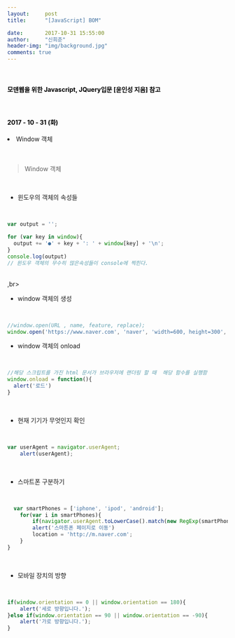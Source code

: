 ```yaml
---
layout:     post
title:      "[JavaScript] BOM"

date:       2017-10-31 15:55:00
author:     "신희준"
header-img: "img/background.jpg"
comments: true
---
```


<head>
 <meta property="og:type" content="website">
 <meta property="og:title" content="JavaScript BOM (Browser Object Model)">
 <meta property="og:description" content="JavaScript BOM (Browser Object Model)">
 <meta property="og:url" content="http://shj7242.github.io/2017/10/31/JavaScript9/">

 <meta name="twitter:card" content="summary">
  <meta name="twitter:title" content="JavaScript BOM (Browser Object Model)">
  <meta name="twitter:description" content="JavaScript BOM (Browser Object Model)">
  <meta name="FACEBOOK:domain" content="http://shj7242.github.io/2017/10/31/JavaScript9/">
  <meta name="facebook:card" content="summary">
   <meta name="facebook:title" content="JavaScript BOM (Browser Object Model)">
   <meta name="facebook:description" content="JavaScript BOM (Browser Object Model)">
   <meta name="facebook:domain" content="http://shj7242.github.io/2017/10/31/JavaScript9/">


 </head>

<br>
<H4 style ="font-weight:bold; color:black;"> 모덴웹을 위한 Javascript, JQuery입문 [윤인성 지음] 참고</H4>
<br>
<H4 style ="font-weight:bold; color : black">2017 - 10 - 31 (화)</H4>
<li>Window 객체</li>
<br>
<br>


> Window 객체

<br>

* 윈도우의 객체의 속성들

<br>

~~~javascript
var output = '';

for (var key in window){
  output += '●' + key + ': ' + window[key] + '\n';
}
console.log(output)
// 윈도우 객체의 무수히 많은속성들이 console에 찍힌다.
~~~

<br>,br>

* window 객체의 생성

<br>

~~~javascript
//window.open(URL , name, feature, replace);
window.open('https://www.naver.com', 'naver', 'width=600, height=300', true)
~~~

* window 객체의 onload

<br>

~~~javascript
//해당 스크립트를 가진 html 문서가 브라우저에 랜더링 할 때  해당 함수를 실행함
window.onload = function(){
  alert('로드')
}
~~~

<br>

* 현재 기기가 무엇인지 확인

<br>

~~~javascript
var userAgent = navigator.userAgent;
    alert(userAgent);

~~~

<br>


* 스마트폰 구분하기

<br>

~~~javascript
  var smartPhones = ['iphone', 'ipod', 'android'];
    for(var i in smartPhones){
        if(navigator.userAgent.toLowerCase().match(new RegExp(smartPhones[i]))){
        alert('스마튼폰 페이지로 이동')
        location = 'http://m.naver.com';
    }
}
~~~

<br>

* 모바일 장치의 방향

<br>

~~~javascript
if(window.orientation == 0 || window.orientation == 180){
    alert('세로 방향입니다.');
}else if(window.orientation == 90 || window.orientation == -90){
    alert('가로 방향입니다.');
}
~~~

